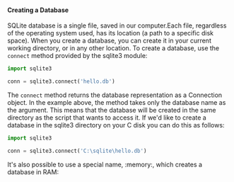 #### Creating a Database
SQLite database is a single file, saved in our computer.Each file, regardless of the operating system used, has its location (a path to a specific disk space). When you create a database, you can create it in your current working directory, or in any other location. To create a database, use the ```connect``` method provided by the sqlite3 module:
```python
import sqlite3

conn = sqlite3.connect('hello.db')
```
The ```connect``` method returns the database representation as a Connection object. In the example above, the method takes only the database name as the argument. This means that the database will be created in the same directory as the script that wants to access it. If we'd like to create a database in the sqlite3 directory on your C disk you can do this as follows:
```python  
import sqlite3

conn = sqlite3.connect('C:\sqlite\hello.db')
```
It's also possible to use a special name, :memory:, which creates a database in RAM:

